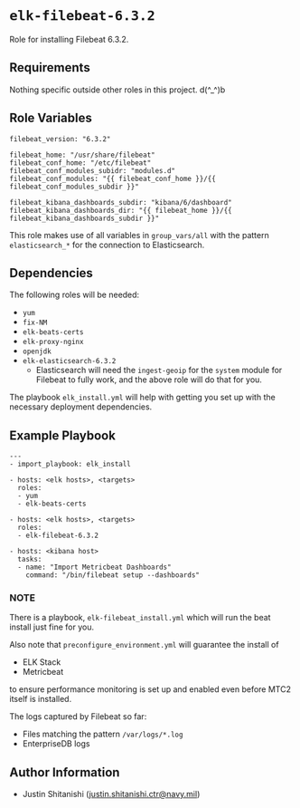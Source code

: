 `elk-filebeat-6.3.2`
=========

Role for installing Filebeat 6.3.2.

Requirements
------------

Nothing specific outside other roles in this project. d(^_^)b

Role Variables
--------------

```aidl
filebeat_version: "6.3.2"

filebeat_home: "/usr/share/filebeat"
filebeat_conf_home: "/etc/filebeat"
filebeat_conf_modules_subidr: "modules.d"
filebeat_conf_modules: "{{ filebeat_conf_home }}/{{ filebeat_conf_modules_subdir }}"

filebeat_kibana_dashboards_subdir: "kibana/6/dashboard"
filebeat_kibana_dashboards_dir: "{{ filebeat_home }}/{{ filebeat_kibana_dashboards_subdir }}"
```

This role makes use of all variables in `group_vars/all` with the pattern `elasticsearch_*` for the connection to Elasticsearch.

Dependencies
------------

The following roles will be needed:
* `yum`
* `fix-NM`
* `elk-beats-certs`
* `elk-proxy-nginx`
* `openjdk`
* `elk-elasticsearch-6.3.2`
    * Elasticsearch will need the `ingest-geoip` for the `system` module for Filebeat to fully work, and the above role will do that for you.

The playbook `elk_install.yml` will help with getting you set up with the necessary deployment dependencies.

Example Playbook
----------------

    ---
    - import_playbook: elk_install 

    - hosts: <elk hosts>, <targets>
      roles:
      - yum
      - elk-beats-certs
    
    - hosts: <elk hosts>, <targets>
      roles:
      - elk-filebeat-6.3.2
    
    - hosts: <kibana host>
      tasks:
      - name: "Import Metricbeat Dashboards"
        command: "/bin/filebeat setup --dashboards"
>
### NOTE
There is a playbook, `elk-filebeat_install.yml` which will run the beat install just fine for you. 

Also note that `preconfigure_environment.yml` will guarantee the install of
* ELK Stack
* Metricbeat

to ensure performance monitoring is set up and enabled even before MTC2 itself is installed.

The logs captured by Filebeat so far:
* Files matching the pattern `/var/logs/*.log`
* EnterpriseDB logs

Author Information
------------------

* Justin Shitanishi (justin.shitanishi.ctr@navy.mil)
